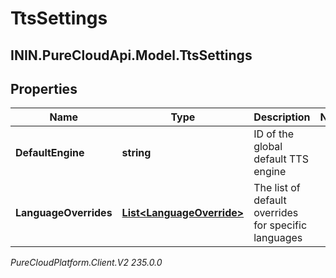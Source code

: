 # TtsSettings

## ININ.PureCloudApi.Model.TtsSettings

## Properties

|Name | Type | Description | Notes|
|------------ | ------------- | ------------- | -------------|
| **DefaultEngine** | **string** | ID of the global default TTS engine | |
| **LanguageOverrides** | [**List&lt;LanguageOverride&gt;**](LanguageOverride) | The list of default overrides for specific languages | |



_PureCloudPlatform.Client.V2 235.0.0_
